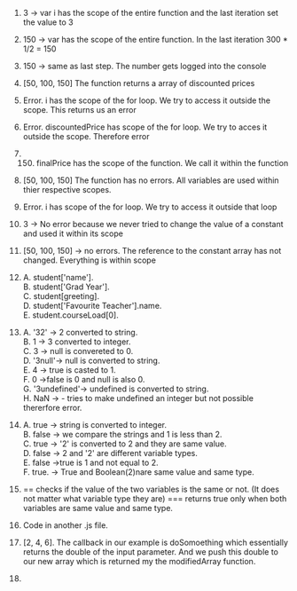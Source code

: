 1. 3 -> var i has the scope of the entire function and the last iteration set the value to 3 
2. 150 -> var has the scope of the entire function. In the last iteration 300 * 1/2 = 150
3. 150 -> same as last step. The number gets logged into the console
4. [50, 100, 150] The function returns a array of discounted prices
5. Error. i has the scope of the for loop. We try to access it outside the scope. This returns us an error
6. Error. discountedPrice has scope of the for loop. We try to acces it outside the scope. Therefore error
7. 150. finalPrice has the scope of the function. We call it within the function
8. [50, 100, 150] The function has no errors. All variables are used within thier respective scopes. 
9. Error. i has scope of the for loop. We try to access it outside that loop
10. 3 -> No error because we never tried to change the value of a constant and used it within its scope
11. [50, 100, 150] -> no errors. The reference to the constant array has not changed. Everything is within scope
12. A. student['name'].  
    B. student['Grad Year'].    
    C. student[greeting].   
    D. student['Favourite Teacher'].name.  
    E. student.courseLoad[0].   
13. A. '32'   -> 2 converted to string.   
    B. 1      -> 3 converted to integer.   
    C. 3      -> null is convereted to 0.   
    D. '3null'-> null is converted to string.   
    E. 4      -> true is casted to 1.    
    F. 0      ->false is 0 and null is also 0.   
    G. '3undefined'-> undefined is converted to string.   
    H. NaN        -> - tries to make undefined an integer but not possible thererfore error.   

14. A. true  -> string is converted to integer.   
    B. false -> we compare the strings and 1 is less than 2.    
    C. true  -> '2' is converted to 2 and they are same value.    
    D. false -> 2 and '2' are different variable types.   
    E. false ->true is 1 and not equal to 2.    
    F. true. -> True and Boolean(2)nare same value and same type.     
15. == checks if the value of the two variables is the same or not. (It does not matter what variable type they are) === returns true only when both    variables are same value and same type.   
16. Code in another .js file.  
17. [2, 4, 6]. The callback in our example is doSomoething which essentially returns the double of the input parameter. And we push this double to our new array which is returned my the modifiedArray function.   
18. 

